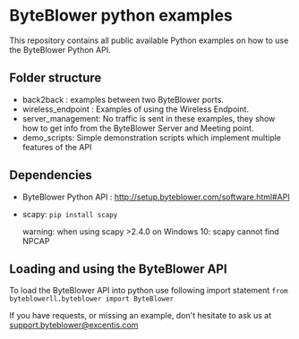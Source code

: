 # ByteBlower python examples

This repository contains all public available Python examples on how to use the ByteBlower Python API. 



## Folder structure
- back2back : examples between two ByteBlower ports.
- wireless_endpoint : Examples of using the Wireless Endpoint.
- server_management: No traffic is sent in these examples, they show how to get info from the ByteBlower Server and Meeting point.
- demo_scripts: Simple demonstration scripts which implement multiple features of the API


## Dependencies
- ByteBlower Python API : http://setup.byteblower.com/software.html#API
- scapy: `pip install scapy`

    warning: when using scapy >2.4.0 on Windows 10: scapy cannot find NPCAP


## Loading and using the ByteBlower API
To load the ByteBlower API into python use following import statement
`from byteblowerll.byteblower import ByteBlower`



If you have requests, or missing an example, don't hesitate to ask us at support.byteblower@excentis.com
